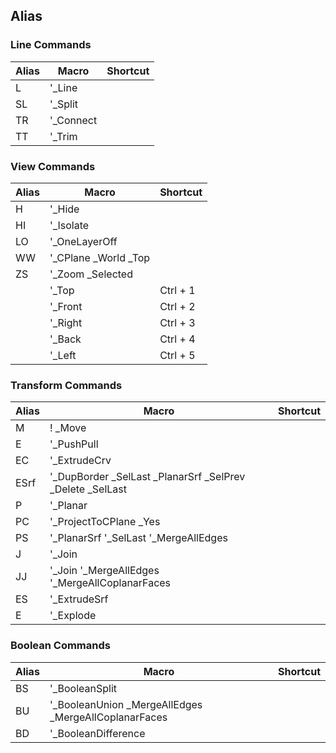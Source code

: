 ## Alias
### Line Commands

| Alias      | Macro                          | Shortcut |
|------------|--------------------------------|----------|
| L          | '_Line                         |          |
| SL         | '_Split                        |          |
| TR         | '_Connect                      |          |
| TT         | '_Trim                         |          |

### View Commands

| Alias      | Macro                          | Shortcut       |
|------------|--------------------------------|----------------|
| H          | '_Hide                         |                |
| HI         | '_Isolate                      |                |
| LO         | '_OneLayerOff                  |                |
| WW         | '_CPlane _World _Top           |                |
| ZS         | '_Zoom _Selected               |                |
|    | '_Top                          | Ctrl + 1       |
|    | '_Front                        | Ctrl + 2       |
|    | '_Right                        | Ctrl + 3       |
|    | '_Back                         | Ctrl + 4       |
|    | '_Left                         | Ctrl + 5       |

### Transform Commands

| Alias      | Macro                          | Shortcut |
|------------|--------------------------------|----------|
| M          | ! _Move                        |          |
| E          | '_PushPull                       |          |
| EC         | '_ExtrudeCrv                   |          |
| ESrf       | '_DupBorder _SelLast _PlanarSrf _SelPrev _Delete _SelLast |          |
| P          | '_Planar                       |          |
| PC         | '_ProjectToCPlane _Yes         |          |
| PS         | '_PlanarSrf '_SelLast '_MergeAllEdges |          |
| J          | '_Join                         |          |
| JJ         | '_Join '_MergeAllEdges '_MergeAllCoplanarFaces |          |
| ES         | '_ExtrudeSrf                   |          |
| E          | '_Explode                      |          |

### Boolean Commands

| Alias      | Macro                          | Shortcut |
|------------|--------------------------------|----------|
| BS         | '_BooleanSplit                 |          |
| BU         | '_BooleanUnion _MergeAllEdges _MergeAllCoplanarFaces |          |
| BD         | '_BooleanDifference            |          |

